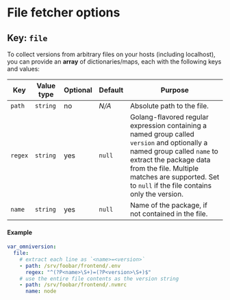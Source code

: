 # File fetcher options

## Key: `file`

To collect versions from arbitrary files on your hosts (including localhost), you can provide an **array** of dictionaries/maps, each with the following keys and values:

| Key      | Value type | Optional | Default | Purpose                                                                                                                                                                                                                                                 |
|----------|------------|----------|---------|---------------------------------------------------------------------------------------------------------------------------------------------------------------------------------------------------------------------------------------------------------|
| `path`   | `string`   | no       | _N/A_   | Absolute path to the file.                                                                                                                                                                                                                              |
| `regex`  | `string`   | yes      | `null`  | Golang-flavored regular expression containing a named group called `version` and optionally a named group called `name` to extract the package data from the file. Multiple matches are supported. Set to `null` if the file contains only the version. |
| `name`   | `string`   | yes      | `null`  | Name of the package, if not contained in the file.                                                                                                                                                                                                      |

#### Example

```yaml
var_omniversion:
  file:
    # extract each line as `<name>=<version>`
    - path: /srv/foobar/frontend/.env
      regex: "^(?P<name>\S+)=(?P<version>\S+)$"
    # use the entire file contents as the version string
    - path: /srv/foobar/frontend/.nvmrc
      name: node
```
